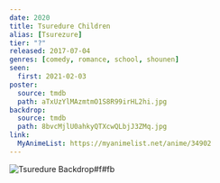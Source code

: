 ```yaml
---
date: 2020
title: Tsuredure Children
alias: [Tsurezure]
tier: "?"
released: 2017-07-04
genres: [comedy, romance, school, shounen]
seen:
  first: 2021-02-03
poster:
  source: tmdb
  path: aTxUzYlMAzmtmO1S8R99irHL2hi.jpg
backdrop:
  source: tmdb
  path: 8bvcMjlU0ahkyQTXcwQLbjJ3ZMq.jpg
link:
  MyAnimeList: https://myanimelist.net/anime/34902
---
```


![Tsuredure Backdrop#f#fb](https://image.tmdb.org/t/p/w1280/wVIpBQ7elYVOincJdmc71SFwnQJ.jpg "Source: TMDB")

